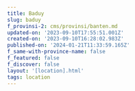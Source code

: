 ```yaml
---
title: Baduy
slug: baduy
f_provinsi-2: cms/provinsi/banten.md
updated-on: '2023-09-10T17:55:51.001Z'
created-on: '2023-09-10T16:28:02.983Z'
published-on: '2024-01-21T11:33:59.165Z'
f_same-with-province-name: false
f_featured: false
f_discover: false
layout: '[location].html'
tags: location
---
```



